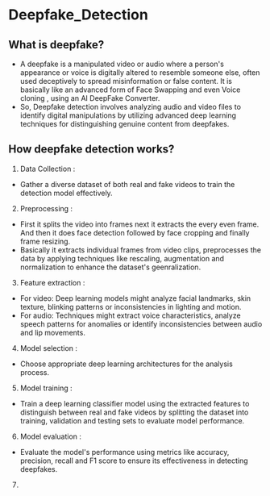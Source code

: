 # Deepfake_Detection 
## What is deepfake?
- A deepfake is a manipulated video or audio where a person's appearance or voice is digitally altered to resemble someone else, often used deceptively to spread misinformation or false content. It is basically like an advanced form of Face Swapping and even Voice cloning , using an AI DeepFake Converter.
- So, Deepfake detection involves analyzing audio and video files to identify digital manipulations by utilizing advanced deep learning techniques for distinguishing genuine content from deepfakes.
## How deepfake detection works?
1) Data Collection :
  - Gather a diverse dataset of both real and fake videos to train the detection model effectively.
2) Preprocessing :
  - First it splits the video into frames next it extracts the every even frame. And then it does face detection followed by face cropping and finally frame resizing.
  - Basically it extracts individual frames from video clips, preprocesses the data by applying techniques like rescaling, augmentation and normalization to enhance the dataset's geenralization.
3) Feature extraction :
  - For video: Deep learning models might analyze facial landmarks, skin texture, blinking patterns or inconsistencies in lighting and motion.
  - For audio: Techniques might extract voice characteristics, analyze speech patterns for anomalies or identify inconsistencies between audio and lip movements.
4) Model selection :
  - Choose appropriate deep learning architectures for the analysis process.
5) Model training :
  - Train a deep learning classifier model using the extracted features to distinguish between real and fake videos by splitting the dataset into training, validation and testing sets to evaluate model performance.
6) Model evaluation :
  - Evaluate the model's performance using metrics like accuracy, precision, recall and F1 score to ensure its effectiveness in detecting deepfakes.
7)   
